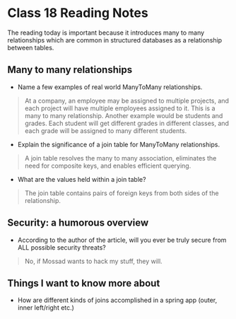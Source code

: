 # Class 18 Reading Notes

The reading today is important because it introduces many to many relationships which are common in structured databases as a relationship between tables.

## Many to many relationships

- Name a few examples of real world ManyToMany relationships.

> At a company, an employee may be assigned to multiple projects, and each project will have multiple employees assigned to it.  This is a many to many relationship.  Another example would be students and grades.  Each student will get different grades in different classes, and each grade will be assigned to many different students.

- Explain the significance of a join table for ManyToMany relationships.

> A join table resolves the many to many association, eliminates the need for composite keys, and enables efficient querying.

- What are the values held within a join table?

> The join table contains pairs of foreign keys from both sides of the relationship.

## Security: a humorous overview

- According to the author of the article, will you ever be truly secure from ALL possible security threats?

> No, if Mossad wants to hack my stuff, they will.

## Things I want to know more about

- How are different kinds of joins accomplished in a spring app (outer, inner left/right etc.)